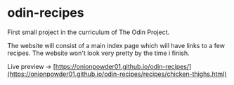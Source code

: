# odin-recipes
First small project in the curriculum of The Odin Project.

The website will consist of a main index page which will have links to a few recipes.
The website won't look very pretty by the time i finish.

Live preview -> [https://onionpowder01.github.io/odin-recipes/](https://onionpowder01.github.io/odin-recipes/recipes/chicken-thighs.html)
